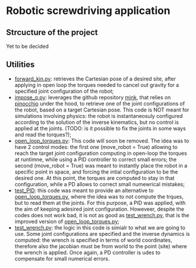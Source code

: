 # Robotic screwdriving application

## Strcucture of the project
Yet to be decided

## Utilities
- [forward_kin.py](): retrieves the Cartesian pose of a desired site, after applying in open loop the torques needed to cancel out gravity for a specified joint configuration of the robot;
- [impose_q.py](): leverages the github repository [mink](https://github.com/kevinzakka/mink/tree/main), that relies on [pinocchio](https://github.com/stack-of-tasks/pinocchio) under the hood, to retrieve one of the joint configurations of the robot, based on a target Cartesian pose. This code is NOT meant for simulations involving physics: the robot is instantaneosuly configured according to the solution of the inverse kinematics, but no control is applied at the joints. (TODO: is it possible to fix the joints in some ways and read the torques?);
- [open_loop_torques.py](): This code will soon be removed. The idea was to have 2 control modes: the first one (move_robot = True) allowing to reach the target joint configuration computing in open-loop the torques at runtimne, while using a PID controller to correct small errors; the second (move_robot = True) was meant to instantly place the robot in a specific point in space, and forcing the intial configuration to be the desired one. At this point, the torques are computed to stay in that configuration, while a PD allows to correct small numewrical mistakes; 
- [test_PID](): this code was meant to provide an alternative to [open_loop_torques.py](), where the idea was to not compute the trques, but to read them at the joints. For this purpose, a PID was applied, with the aim of keeping adesired joint configuration. Howeveer, despite the codes does not work bad, it is not as good as [test_wrench.py](), that is the improved version of [open_loop_torques.py]();
- [test_wrench.py](): the logic in this code is simialr to what we are going to use. Some joint configurations are specified and the inverse dynamics is computed: the wrench is specified in terms of world coordinates, therefore also the jacobian must be from world to the point (site) where the wrench is applied. Once again, a PD controller is udes to compensate for small numerical errors. 